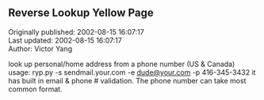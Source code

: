 ## Reverse Lookup Yellow Page  
Originally published: 2002-08-15 16:07:17  
Last updated: 2002-08-15 16:07:17  
Author: Victor Yang  
  
look up personal/home address from a phone number (US & Canada)
usage: ryp.py -s sendmail.your.com -e dude@your.com -p 416-345-3432
it has built in email & phone # validation.
The phone number can take most common format.